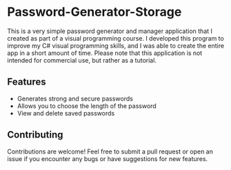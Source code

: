 # Password-Generator-Storage
This is a very simple password generator and manager application that I created as part of a visual programming course. I developed this program to improve my C# visual programming skills, and I was able to create the entire app in a short amount of time. Please note that this application is not intended for commercial use, but rather as a tutorial.

## Features
- Generates strong and secure passwords
- Allows you to choose the length of the password
- View and delete saved passwords

## Contributing
Contributions are welcome! Feel free to submit a pull request or open an issue if you encounter any bugs or have suggestions for new features.
